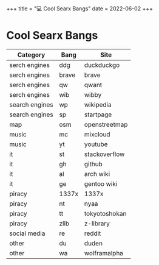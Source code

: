 +++
title = "💻 Cool Searx Bangs"
date = 2022-06-02
+++

# Cool Searx Bangs

| Category       | Bang  | Site          |
|----------------|-------|---------------|
| serch engines  | ddg   | duckduckgo    |
| serch engines  | brave | brave         |
| serch engines  | qw    | qwant         |
| serch engines  | wib   | wibby         |
| search engines | wp    | wikipedia     |
| search engines | sp    | startpage     |
| map            | osm   | openstreetmap |
| music          | mc    | mixcloud      |
| music          | yt    | youtube       |
| it             | st    | stackoverflow |
| it             | gh    | github        |
| it             | al    | arch wiki     |
| it             | ge    | gentoo wiki   |
| piracy         | 1337x | 1337x         |
| piracy         | nt    | nyaa          |
| piracy         | tt    | tokyotoshokan |
| piracy         | zlib  | z-library     |
| social media   | re    | reddit        |
| other          | du    | duden         |
| other          | wa    | wolframalpha  |

